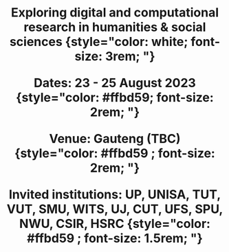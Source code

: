 ---
widget: hero
headless: true
weight: 10
title: | 
  Exploring digital and computational research in humanities & social sciences
    {style="color: white; font-size: 3rem; "} 
  
  __Dates:__ 23 - 25 August 2023
    {style="color: #ffbd59; font-size: 2rem; "} 

  __Venue__: Gauteng (TBC)
    {style="color: #ffbd59 ; font-size: 2rem; "} 

  __Invited institutions__:  UP, UNISA, TUT, VUT, SMU, WITS, UJ, CUT, UFS, SPU, NWU, CSIR, HSRC
    {style="color: #ffbd59 ; font-size: 1.5rem; "} 

hero_media: dh-ignite.svg
design:
  background:
    gradient_start: '#1a2f69'
    gradient_end: '#CDCFE4'
    text_color_light: true
cta:
  url: 
  label: 
  icon_pack: 
  icon: 
---